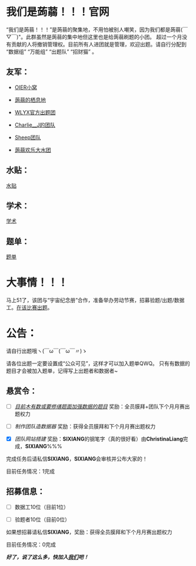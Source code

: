 # 我们是蒟蒻！！！官网

“我们是蒟蒻！！！”是蒟蒻的聚集地，不用怕被别人嘲笑，因为我们都是蒟蒻(￣▽￣)"。此群虽然是蒟蒻的集中地但这里也是给蒟蒻刷题的小团。 超过一个月没有贡献的人将撤销管理权。目前所有人进团就是管理，欢迎出题。请自行分配到 “数据组” “万能组” “出题队” “招财猫” 。

## 友军：

- [OIER小窝](https://www.luogu.com.cn/team/25004)

- [蒟蒻的栖息地](https://www.luogu.com.cn/team/26065)

- [WLYX官方出题团](https://www.luogu.com.cn/team/26458)

- [Charlie__J的团队](https://www.luogu.com.cn/team/26308)

- [Sheep团队](https://www.luogu.com.cn/team/17724)

- [蒟蒻欢乐大水团](https://www.luogu.com.cn/team/26129)

## 水贴：
[水贴](https://www.luogu.com.cn/discuss/show/200560)

## 学术：
[学术](https://www.luogu.com.cn/discuss/show/200558)

## 题单：
[题单](https://www.luogu.com.cn/training/5639)

# 大事情！！！

马上51了，该团与“宇宙纪念册”合作，准备举办劳动节赛，招募验题/出题/数据工。[在该比赛出题](https://www.luogu.com.cn/team/26576)。

# 公告：

请自行出题哦ヽ(￣ω￣(￣ω￣〃)ゝ

请各位出题一定要设置成“公众可见”，这样才可以加入题单QWQ。
只有有数据的题目才会被加入题单，记得写上出题者和数据者~

## 悬赏令：

- [ ] _[目前木有数或要修缮题面加强数据的题目](https://www.luogu.com.cn/discuss/show/213569)_ 奖励：全员膜拜+团队下个月月赛出题权力

- [ ] _制作团队造数据器_ 奖励：获得全员膜拜和下个月月赛出题权力

- [x] _团队网站搭建_ 奖励：**SIXIANG**的钢笔字（真的很好看）由**ChristinaLiang**完成，**SIXIANG**%%%

完成任务后请私信**SIXIANG**，**SIXIANG**会审核并公布大家的！

目前任务情况：1完成

## 招募信息：

- [ ] 数据工10位（目前1位）

- [ ] 验题者10位（目前0位）

如果想招募请私信**SIXIANG**，奖励：获得全员膜拜和下个月月赛出题权力

目前任务情况：0完成

_**好了，说了这么多，快加入[我们](https://www.luogu.com.cn/team/25525)吧！**_
